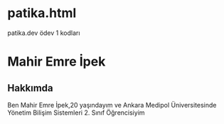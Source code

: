 # patika.html
patika.dev ödev 1 kodları

<!DOCTYPE html>
<html lang="en">
<head>
    <meta charset="UTF-8">
    <meta http-equiv="X-UA-Compatible" content="IE=edge">
    <meta name="viewport" content="width=device-width, initial-scale=1.0">
    <title>Document</title>
</head>
<body>
    <H1>Mahir Emre İpek</H1>
    <!-- yukarıdaki satırda h1 ile  ana başlık oluşturduk -->
    <h2>Hakkımda</h2>
    <!-- yukarıdaki satırda h2 ile alt başlık oluşturduk -->
    <P>Ben Mahir Emre İpek,20 yaşındayım ve Ankara Medipol Üniversitesinde Yönetim Bilişim Sistemleri 2. Sınıf Öğrencisiyim</P>
    <!-- yukarıdaki satırda <p> </p> kullanarak kendimizden bahsettik -->
    

</body>
</html>
